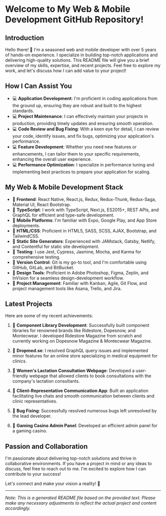 # Welcome to My Web & Mobile Development GitHub Repository!

## Introduction

Hello there! 👋 I'm a seasoned web and mobile developer with over 5 years of hands-on experience. I specialize in building top-notch applications and delivering high-quality solutions. This README file will give you a brief overview of my skills, expertise, and recent projects. Feel free to explore my work, and let's discuss how I can add value to your project!

## How I Can Assist You

- 💻 **Application Development**: I'm proficient in coding applications from the ground up, ensuring they are robust and built to the highest standards.
- 💻 **Project Maintenance**: I can effectively maintain your projects in production, providing timely updates and ensuring smooth operation.
- 💻 **Code Review and Bug Fixing**: With a keen eye for detail, I can review your code, identify issues, and fix bugs, optimizing your application's performance.
- 💻 **Feature Development**: Whether you need new features or enhancements, I can tailor them to your specific requirements, enhancing the overall user experience.
- 💻 **Performance Optimization**: I specialize in performance tuning and implementing best practices to prepare your application for scaling.

## My Web & Mobile Development Stack

- 🔹 **Frontend**: React Native, React.js, Redux, Redux-Thunk, Redux-Saga, Material UI, React Bootstrap.
- 🔹 **TypeScript**: I work with TypeScript, Next.js, ES2015+, REST APIs, and GraphQL for efficient and type-safe development.
- 🔹 **Mobile Platforms**: I'm familiar with Expo, Google Play, and App Store deployments.
- 🔹 **HTML/CSS**: Proficient in HTML5, SASS, SCSS, AJAX, Bootstrap, and TailwindCSS.
- 🔹 **Static Site Generators**: Experienced with JAMstack, Gatsby, Netlify, and Contentful for static site development.
- 🔹 **Testing**: I use Jest, Cypress, Jasmine, Mocha, and Karma for comprehensive testing.
- 🔹 **Version Control**: Git is my go-to tool, and I'm comfortable using GitHub, GitLab, and BitBucket.
- 🔹 **Design Tools**: Proficient in Adobe Photoshop, Figma, Zeplin, and InVision for a seamless design-development workflow.
- 🔹 **Project Management**: Familiar with Kanban, Agile, Git Flow, and project management tools like Asana, Trello, and Jira.

## Latest Projects

Here are some of my recent achievements:

1. 🥇 **Component Library Development**: Successfully built component libraries for renowned brands like Ridestore, Dopesnow, and Montecwear. I developed Ridestore Magazine from scratch and currently working on Dopesnow Magazine & Montecwear Magazine.

2. 🥇 **Dropmed.se**: I resolved GraphQL query issues and implemented minor features for an online store specializing in medical equipment for clinics.

3. 🥇 **Women's Lactation Consultation Webpage**: Developed a user-friendly webpage that allowed clients to book consultations with the company's lactation consultants.

4. 🥇 **Client-Representative Communication App**: Built an application facilitating live chats and smooth communication between clients and clinic representatives.

5. 🥇 **Bug Fixing**: Successfully resolved numerous bugs left unresolved by the lead developer.

6. 🥇 **Gaming Casino Admin Panel**: Developed an efficient admin panel for a gaming casino.

## Passion and Collaboration

I'm passionate about delivering top-notch solutions and thrive in collaborative environments. If you have a project in mind or any ideas to discuss, feel free to reach out to me. I'm excited to explore how I can contribute to your success!

Let's connect and make your vision a reality! 🚀

---

*Note: This is a generated README file based on the provided text. Please make any necessary adjustments to reflect the actual project and content accordingly.*
